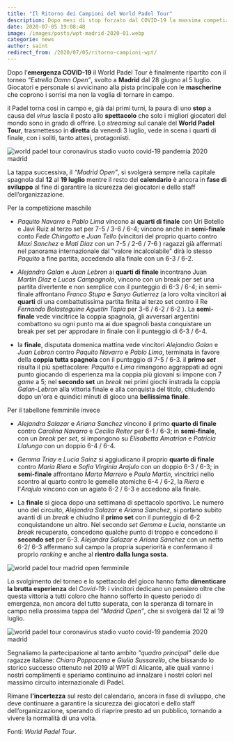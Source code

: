 ```yaml
---
title: "Il Ritorno dei Campioni del World Padel Tour"
description: Dopo mesi di stop forzato dal COVID-19 la massima competizione di paddle torna ad emozionare gli appasionati. Nel fine settimana si è concluso il "Madrid Open" che ha visto nel tabellone principale una coppia femminile italiana composta da Chiara Pappacena e Giulia Sussarello
date: 2020-07-05 19:08:48
image: /images/posts/wpt-madrid-2020-01.webp
categorie: news
author: saint
redirect_from: /2020/07/05/ritorno-campioni-wpt/
---
```


Dopo l’**emergenza COVID-19**  il World Padel Tour è finalmente ripartito con il torneo _“Estrella Damn Open”_, svolto a **Madrid** dal 28 giugno al 5 luglio. Giocatori e personale si avvicinano alla pista principale con le **mascherine** che coprono i sorrisi ma non la voglia di tornare in campo.  

il Padel torna cosi in campo e, già dai primi turni, la paura di uno **stop** a causa del *virus* lascia il posto allo **spettacolo** che solo i migliori giocatori del mondo sono in grado di offrire. Lo *streaming* sul canale del **World Padel Tour**, trasmettesso in **diretta** da venerdì 3 luglio, vede in scena i quarti di finale, con i soliti, tanto attesi, protagonisti.

![world padel tour coronavirus stadio vuoto covid-19 pandemia 2020 madrid](/images/posts/wpt-madrid-2020-03.webp)

La tappa successiva, il _“Madrid Open”_, si svolgerà sempre nella capitale spagnola dal **12** al **19 luglio** mentre il resto del **calendario** è ancora in **fase di sviluppo** al fine di garantire la sicurezza dei giocatori e dello staff dell’organizzazione. 

Per la competizione maschile

- *Paquito Navarro* e *Pablo Lima* vincono ai **quarti di finale** con Uri Botello e Javi Ruiz al terzo set per 7-5 / 3-6 / 6-4; vincono anche in **semi-finale** conto *Fede Chingotto* e *Juan Tello* (vincitori del proprio quarto contro *Maxi Sanchez* e *Mati Diaz* con un 7-5 / 2-6 / 7-6 ) ragazzi già affermati nel panorama internazionale dal "valore incalcolabile" dirà lo stesso *Paquito* a fine partita, accedendo alla finale con un 6-3 / 6-2.

- *Alejandro Galan* e *Juan Lebron* ai **quarti di finale** incontrano Juan *Martin Diaz* e *Lucas Campagnolo*, vincono con un break per set una partita divertente e non semplice con il punteggio di 6-3 / 6-4; in semi-finale affrontano *Franco Stupa* e *Sanyo Gutierrez* (a loro volta vincitori **ai quarti** di una combattutissima partita finita al terzo set contro il Re *Fernando Belasteguine*  *Agustin Tapia* per 3-6 / 6-2 / 6-2 ). La **semi-finale** vede vincitrice la coppia spagnola, gli avversari argentini combattono su ogni punto ma ai due spagnoli basta conquistare un break per set per approdare in finale con il punteggio di 6-3 / 6-4.

- la **finale**, disputata domenica mattina vede vincitori *Alejandro Galan* e *Juan Lebron* contro *Paquito Navarro* e *Pablo Lima*, terminata in favore della **coppia tutta spagnola** con il punteggio di 7-5 / 6-3. il **primo *set*** risulta il più spettacolare: *Paquito* e *Lima* rimangono aggrappati ad ogni punto giocando di esperienza ma la coppia più giovani si impone con 7 *game* a 5; nel **secondo set** un *break* nei primi giochi instrada la coppia *Galan*-*Lebron* alla vittoria finale e alla conquista del titolo, chiudendo dopo un'ora e quindici minuti di gioco una **bellissima finale**.

Per il tabellone femminile invece

- *Alejandra* *Salazar* e *Ariana Sanchez* vincono il primo **quarto di finale** contro *Carolina Navarro* e *Cecilia Reiter* per 6-1 / 6-3; in **semi-finale**, con un *break* per *set*, si impongono su *Elisabetta* *Amatrian* e *Patricia Llalungo* con un doppio 6-4 / 6-4.

- *Gemma Triay* e *Lucia Sainz* si aggiudicano il proprio **quarto di finale** contro *Maria Riera* e *Sofia Virginia Arajulo* con un doppio 6-3 / 6-3; in **semi-finale** affrontano *Marta Marrero* e *Paula Martin*, vincitrici nello scontro al quarto contro le gemelle atomiche 6-4 / 6-2, la *Riera* e l'*Arajulo* vincono con un agiato 6-2 / 6-3 e accedono alla finale. 

- La **finale** si gioca dopo una settimana di spettacolo sportivo. Le numero uno del circuito, *Alejandra Salazar* e *Ariana Sanchez*, si portano subito avanti di un *break* e chiudno il **primo set** con il punteggio di 6-2 conquistandone un altro. Nel secondo *set* *Gemma* e *Lucia*, nonstante un *break* recuperato, concedono qualche punto di troppo e concedono il **secondo set** per 6-3. *Alejandra Salazar* e *Ariana Sanchez* con un netto 6-2/ 6-3 affermano sul campo la propria superiorità e confermano il proprio *ranking* e  anche al **rientro dalla lunga sosta**. 

![world padel tour madrid open femminile](/images/posts/wpt-madrid-2020-02.webp)

Lo svolgimento del torneo e lo spettacolo del gioco hanno fatto **dimenticare la brutta esperienza** del *Covid-19*: i vincitori dedicano un pensiero oltre che questa vittoria a tutti coloro che hanno sofferto in questo periodo di emergenza, non ancora del tutto superata, con la speranza di tornare in campo nella prossima tappa del *“Madrid Open”*, che si svolgerà dal 12 al 19 luglio.

![world padel tour coronavirus stadio vuoto covid-19 pandemia 2020 madrid](/images/posts/wpt-madrid-2020-04.webp)

Segnaliamo la partecipazione al tanto ambito *"quadro principal"* delle due ragazze italiane: *Chiara Pappacena* e *Giulia Sussarello*, che bissando lo storico successo ottenuto nel 2019 al WPT di Alicante, alle quali vanno i nostri complimenti e speriamo continuino ad innalzare i nostri colori nel massimo circuito internazionale di Padel. 

Rimane **l'incertezza** sul resto del calendario, ancora in fase di sviluppo, che deve continuare a garantire la sicurezza dei giocatori e dello staff dell’organizzazione, sperando di riaprire presto ad un pubblico, tornando a vivere la normalità di una volta. 

Fonti: *World Padel Tour*.